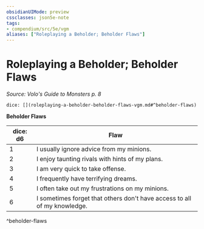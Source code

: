 ```yaml
---
obsidianUIMode: preview
cssclasses: json5e-note
tags:
- compendium/src/5e/vgm
aliases: ["Roleplaying a Beholder; Beholder Flaws"]
---
```

# Roleplaying a Beholder; Beholder Flaws
*Source: Volo's Guide to Monsters p. 8* 

`dice: [](roleplaying-a-beholder-beholder-flaws-vgm.md#^beholder-flaws)`

**Beholder Flaws**

| dice: d6 | Flaw |
|----------|------|
| 1 | I usually ignore advice from my minions. |
| 2 | I enjoy taunting rivals with hints of my plans. |
| 3 | I am very quick to take offense. |
| 4 | I frequently have terrifying dreams. |
| 5 | I often take out my frustrations on my minions. |
| 6 | I sometimes forget that others don't have access to all of my knowledge. |
^beholder-flaws